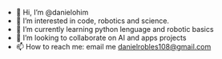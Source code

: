 - 👋 Hi, I’m @danielohim
- 👀 I’m interested in code, robotics and science.
- 🌱 I’m currently learning python lenguage and robotic basics
- 💞️ I’m looking to collaborate on AI and apps projects
- 📫 How to reach me: email me danielrobles108@gmail.com
<!---
danielohim/danielohim is a ✨ special ✨ repository because its `README.md` (this file) appears on your GitHub profile.
You can click the Preview link to take a look at your changes.
--->
